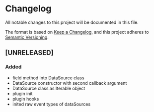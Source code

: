 # Changelog

All notable changes to this project will be documented in this file.

The format is based on [Keep a Changelog](https://keepachangelog.com/en/1.0.0/),
and this project adheres to [Semantic Versioning](https://semver.org/spec/v2.0.0.html).

## [UNRELEASED]
### Added

- field method into DataSource class
- DataSource constructor with second callback argument
- DataSource class as Iterable object
- plugin init
- plugin hooks
- inited raw event types of dataSources